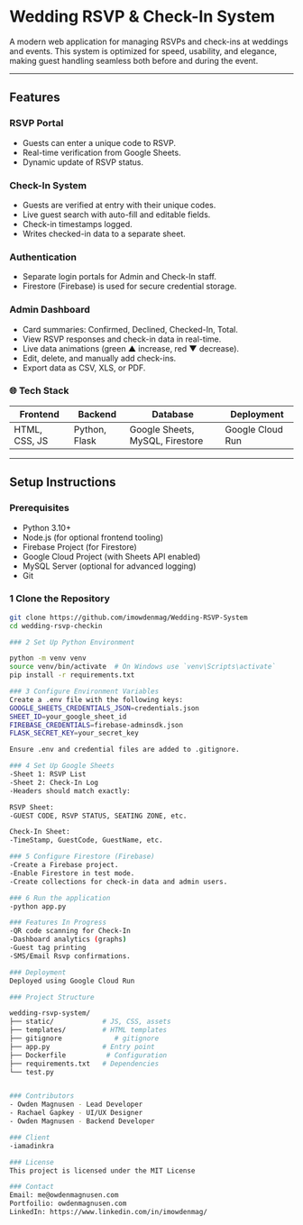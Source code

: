 #  Wedding RSVP & Check-In System

A modern web application for managing RSVPs and check-ins at weddings and events. This system is optimized for speed, usability, and elegance, making guest handling seamless both before and during the event.

---

## Features

### RSVP Portal
- Guests can enter a unique code to RSVP.
- Real-time verification from Google Sheets.
- Dynamic update of RSVP status.

### Check-In System
- Guests are verified at entry with their unique codes.
- Live guest search with auto-fill and editable fields.
- Check-in timestamps logged.
- Writes checked-in data to a separate sheet.

### Authentication
- Separate login portals for Admin and Check-In staff.
- Firestore (Firebase) is used for secure credential storage.

### Admin Dashboard
- Card summaries: Confirmed, Declined, Checked-In, Total.
- View RSVP responses and check-in data in real-time.
- Live data animations (green ▲ increase, red ▼ decrease).
- Edit, delete, and manually add check-ins.
- Export data as CSV, XLS, or PDF.

### 🌐 Tech Stack

| Frontend        | Backend       | Database                          | Deployment         |
|-----------------|---------------|-----------------------------------|--------------------|
| HTML, CSS, JS   | Python, Flask | Google Sheets, MySQL, Firestore  | Google Cloud Run   |

---

## Setup Instructions

### Prerequisites
- Python 3.10+
- Node.js (for optional frontend tooling)
- Firebase Project (for Firestore)
- Google Cloud Project (with Sheets API enabled)
- MySQL Server (optional for advanced logging)
- Git

### 1 Clone the Repository
```bash
git clone https://github.com/imowdenmag/Wedding-RSVP-System
cd wedding-rsvp-checkin

### 2 Set Up Python Environment

python -m venv venv
source venv/bin/activate  # On Windows use `venv\Scripts\activate`
pip install -r requirements.txt

### 3 Configure Environment Variables
Create a .env file with the following keys:
GOOGLE_SHEETS_CREDENTIALS_JSON=credentials.json
SHEET_ID=your_google_sheet_id
FIREBASE_CREDENTIALS=firebase-adminsdk.json
FLASK_SECRET_KEY=your_secret_key

Ensure .env and credential files are added to .gitignore.

### 4 Set Up Google Sheets
-Sheet 1: RSVP List
-Sheet 2: Check-In Log
-Headers should match exactly:

RSVP Sheet:
-GUEST CODE, RSVP STATUS, SEATING ZONE, etc.

Check-In Sheet:
-TimeStamp, GuestCode, GuestName, etc.

### 5 Configure Firestore (Firebase)
-Create a Firebase project.
-Enable Firestore in test mode.
-Create collections for check-in data and admin users.

### 6 Run the application
-python app.py

### Features In Progress
-QR code scanning for Check-In
-Dashboard analytics (graphs)
-Guest tag printing
-SMS/Email Rsvp confirmations.

### Deployment
Deployed using Google Cloud Run

### Project Structure

wedding-rsvp-system/
├── static/            # JS, CSS, assets
├── templates/         # HTML templates
├── gitignore             # gitignore
├── app.py             # Entry point
├── Dockerfile          # Configuration
├── requirements.txt   # Dependencies
└── test.py


### Contributors
- Owden Magnusen - Lead Developer
- Rachael Gapkey - UI/UX Designer
- Owden Magnusen - Backend Developer

### Client 
-iamadinkra

### License
This project is licensed under the MIT License

### Contact
Email: me@owdenmagnusen.com
Portfoilio: owdenmagnusen.com
LinkedIn: https://www.linkedin.com/in/imowdenmag/

